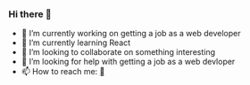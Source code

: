 ### Hi there 👋

- 🔭 I’m currently working on getting a job as a web developer
- 🌱 I’m currently learning React
- 👯 I’m looking to collaborate on something interesting
- 🤔 I’m looking for help with getting a job as a web devloper
- 📫 How to reach me: [](https://www.linkedin.com/in/paul-vickers-45a242155/) 
